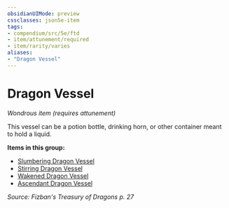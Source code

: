 ```yaml
---
obsidianUIMode: preview
cssclasses: json5e-item
tags:
- compendium/src/5e/ftd
- item/attunement/required
- item/rarity/varies
aliases: 
- "Dragon Vessel"
---
```

# Dragon Vessel
*Wondrous item (requires attunement)*  


This vessel can be a potion bottle, drinking horn, or other container meant to hold a liquid.

**Items in this group:**

- [Slumbering Dragon Vessel](2-Mechanics/CLI/items/slumbering-dragon-vessel-ftd.md)
- [Stirring Dragon Vessel](2-Mechanics/CLI/items/stirring-dragon-vessel-ftd.md)
- [Wakened Dragon Vessel](2-Mechanics/CLI/items/wakened-dragon-vessel-ftd.md)
- [Ascendant Dragon Vessel](2-Mechanics/CLI/items/ascendant-dragon-vessel-ftd.md)

*Source: Fizban's Treasury of Dragons p. 27*